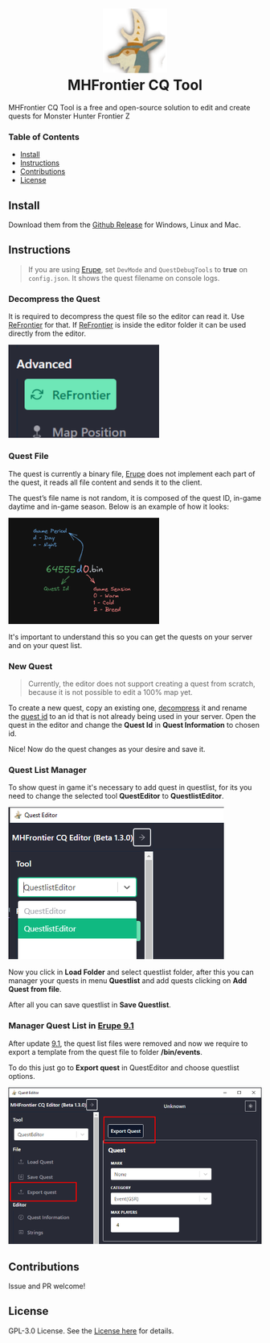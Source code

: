 <h1 align="center">
  <img src="./screenshots/logo.png" alt="Clash" width="128" />
  <br>
  MHFrontier CQ Tool
  <br>
</h1>

MHFrontier CQ Tool is a free and open-source solution to edit and create quests for Monster Hunter Frontier Z

### Table of Contents

- [Install](#install)
- [Instructions](#instructions)
- [Contributions](#contributions)
- [License](#license)

## Install

Download them from the [Github Release](https://github.com/Invasor-de-Fronteiras/mhfrontier-cq-tool/releases) for Windows, Linux and Mac.

## Instructions

> If you are using [Erupe](https://github.com/ZeruLight/Erupe), set `DevMode` and `QuestDebugTools` to **true** on `config.json`. It shows the quest filename on console logs.

### Decompress the Quest

It is required to decompress the quest file so the editor can read it. Use [ReFrontier](https://github.com/mhvuze/ReFrontier) for that. If [ReFrontier](https://github.com/mhvuze/ReFrontier) is inside the editor folder it can be used directly from the editor.

<img src="./screenshots/refrontier.png" alt="Quest" width="300" />

### Quest File

The quest is currently a binary file, [Erupe](https://github.com/ZeruLight/Erupe) does not implement each part of the quest, it reads all file content and sends it to the client.

The quest’s file name is not random, it is composed of the quest ID, in-game daytime and in-game season. Below is an example of how it looks:

<img src="./screenshots/quest-id.png" alt="Quest" width="300" />

It's important to understand this so you can get the quests on your server and on your quest list.

### New Quest

> Currently, the editor does not support creating a quest from scratch, because it is not possible to edit a 100% map yet.

To create a new quest, copy an existing one, [decompress](#decompress-the-quest) it and rename the [quest id](#quest-file) to an id that is not already being used in your server. Open the quest in the editor and change the **Quest Id** in **Quest Information** to chosen id.

Nice! Now do the quest changes as your desire and save it.

### Quest List Manager

To show quest in game it's necessary to add quest in questlist, for its you need to change the selected tool **QuestEditor** to **QuestlistEditor**.

![SelectTool](./screenshots/select_tool.png)

Now you click in **Load Folder** and select questlist folder, after this you can manager your quests in menu **Questlist** and add quests clicking on **Add Quest from file**.

After all you can save questlist in **Save Questlist**.

### Manager Quest List in [Erupe 9.1](https://github.com/ZeruLight/Erupe/releases/tag/v9.1.0)

After update [9.1](https://github.com/ZeruLight/Erupe/releases/tag/v9.1.0), the quest list files were removed and now we require to export a template from the quest file to folder **/bin/events**.

To do this just go to **Export quest** in QuestEditor and choose questlist options.

![ExportQuest](./screenshots/export_quest.png)

## Contributions

Issue and PR welcome!

## License

GPL-3.0 License. See the [License here](/LICENSE) for details.
